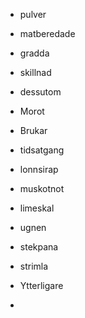 * pulver 
* matberedade
* gradda
* skillnad
* dessutom

* Morot
* Brukar
* tidsatgang
* lonnsirap
* muskotnot
* limeskal
* ugnen
* stekpana
* strimla
* Ytterligare

* 
